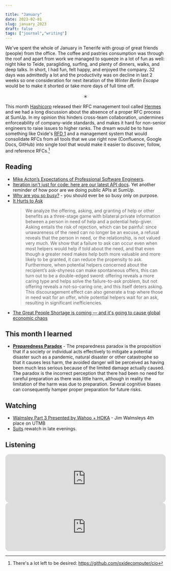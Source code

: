 ```yaml
---

title: "January"
date: 2023-02-01
slug: january_2023
draft: false
tags: ["journal","writing"]
---
```


We've spent the whole of January in Tenerife with group of great friends (people) from the office.
The coffee and pastries consumption was through the roof and apart from work we managed to squeeze in
a lot of fun as well: night hike to Teide, paragliding, surfing, and plenty of dinners, walks, and
deep talks. In short, I had fun, felt happy, and enjoyed the company. 32 days was admittedly a lot
and the productivity was on decline in last 2 weeks so one consideration for next iteration of the
_Winter Berlin Escape_ would be to make it shorted or take more days of full time off.

<center>＊</center>

This month [Hashicorp](https://www.hashicorp.com/) released their RFC management tool called
[Hermes](https://github.com/hashicorp-forge/hermes) and we had a long discussion about the absence
of a proper RFC process at SumUp. In my opinion this hinders cross-team collaboration,
undermines enforceability of company-wide standards, and makes it hard for non-senior engineers
to raise issues to higher ranks. The dream would be to have something like Oxide's [RFD 1](https://oxide.computer/blog/rfd-1-requests-for-discussion)
and a management system that would consolidate RFCs from all tools that we use right now
(Confluence, Google Docs, GitHub) into single tool that would make it easier to discover,
follow, and reference RFCs.[^1]

## Reading

- [Mike Acton’s Expectations of Professional Software Engineers](https://adamj.eu/tech/2022/06/17/mike-actons-expectations-of-professional-software-engineers/).
- [Iteration isn't just for code: here are our latest API docs](https://blog.cloudflare.com/building-a-better-developer-experience-through-api-documentation/).
  Yet another reminder of how poor are we doing public APIs at SumUp.
- [Why are you so busy?](https://tomlingham.com/articles/why-are-you-so-busy/) - you should ever be so busy only on purpose.
- [It Hurts to Ask](https://scholar.princeton.edu/sites/default/files/rbenabou/files/ihta_august_7.pdf)
  > We analyze the offering, asking, and granting of help or other benefits as a three-stage game with
  > bilateral private information between a person in need of help and a potential help-giver. Asking
  > entails the risk of rejection, which can be painful: since unawareness of the need can no longer
  > be an excuse, a refusal reveals that the person in need, or the relationship, is not valued very
  > much. We show that a failure to ask can occur even when most helpers would help if told about
  > the need, and that even though a greater need makes help both more valuable and more likely to be
  > granted, it can reduce the propensity to ask. Furthermore, when potential helpers concerned about
  > the recipient’s ask-shyness can make spontaneous offers, this can turn out to be a double-edged
  > sword: offering reveals a more caring type and helps solve the failure-to-ask problem, but not
  > offering reveals a not-so-caring one, and this itself deters asking. This discouragement effect can
  > also generate a trap where those in need wait for an offer, while potential helpers wait for an ask,
  > resulting in significant inefficiencies.
- [The Great People Shortage is coming — and it's going to cause global economic chaos](https://archive.ph/zBiPM#selection-1305.0-1305.83)

## This month I learned

- [**Preparedness Paradox**](https://en.wikipedia.org/wiki/Preparedness_paradox) - The preparedness paradox is the
  proposition that if a society or individual acts effectively to mitigate a potential disaster such as a pandemic,
  natural disaster or other catastrophe so that it causes less harm, the avoided danger will be perceived as having been
  much less serious because of the limited damage actually caused. The paradox is the incorrect perception that there had
  been no need for careful preparation as there was little harm, although in reality the limitation of the harm was due to
  preparation. Several cognitive biases can consequently hamper proper preparation for future risks.

## Watching

- [Walmsley Part 3 Presented by Wahoo + HOKA](https://youtu.be/LibGmCDdBxw) - Jim Walmsleys 4th place on UTMB
- [Suits](https://www.imdb.com/title/tt1632701/) rewatch in late evenings.

## Listening

<iframe style="border-radius:12px" src="https://open.spotify.com/embed/track/0ZNYGrmcehorhh9JOeg5Iv?utm_source=generator&theme=0" width="100%" height="152" frameBorder="0" allowfullscreen="" allow="autoplay; clipboard-write; encrypted-media; fullscreen; picture-in-picture" loading="lazy"></iframe>

<iframe style="border-radius:12px" src="https://open.spotify.com/embed/track/3MBh4HeKws0gRdOMEI0v0I?utm_source=generator&theme=0" width="100%" height="152" frameBorder="0" allowfullscreen="" allow="autoplay; clipboard-write; encrypted-media; fullscreen; picture-in-picture" loading="lazy"></iframe>

[^1]: There's a lot left to be desired: https://github.com/oxidecomputer/cio
